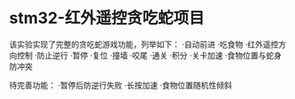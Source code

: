 # stm32-红外遥控贪吃蛇项目

该实验实现了完整的贪吃蛇游戏功能，列举如下：
·自动前进
·吃食物
·红外遥控方向控制
·防止逆行
·暂停
·复位
·撞墙
·咬尾
·通关
·积分
·关卡加速
·食物位置与蛇身防冲突

待完善功能：
·暂停后防逆行失败
·长按加速
·食物位置随机性倾斜
